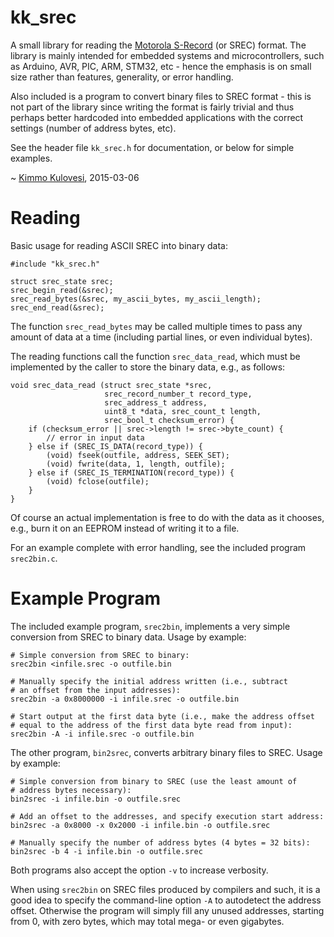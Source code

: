kk_srec
=======

A small library for reading the
[Motorola S-Record](http://en.wikipedia.org/wiki/SREC_(file_format))
(or SREC) format. The library is mainly intended for embedded systems and microcontrollers, such as Arduino, AVR, PIC, ARM, STM32, etc - hence the
emphasis is on small size rather than features, generality, or error handling.

Also included is a program to convert binary files to SREC format - this
is not part of the library since writing the format is fairly trivial and
thus perhaps better hardcoded into embedded applications with the correct
settings (number of address bytes, etc).

See the header file `kk_srec.h` for documentation, or below for simple examples.

~ [Kimmo Kulovesi](http://arkku.com/), 2015-03-06

Reading
=======

Basic usage for reading ASCII SREC into binary data:

    #include "kk_srec.h"
     
    struct srec_state srec;
    srec_begin_read(&srec);
    srec_read_bytes(&srec, my_ascii_bytes, my_ascii_length);
    srec_end_read(&srec);

The function `srec_read_bytes` may be called multiple times to pass any
amount of data at a time (including partial lines, or even individual bytes).

The reading functions call the function `srec_data_read`, which must be
implemented by the caller to store the binary data, e.g., as follows:

    void srec_data_read (struct srec_state *srec,
                         srec_record_number_t record_type,
                         srec_address_t address,
                         uint8_t *data, srec_count_t length,
                         srec_bool_t checksum_error) {
        if (checksum_error || srec->length != srec->byte_count) {
            // error in input data
        } else if (SREC_IS_DATA(record_type)) {
            (void) fseek(outfile, address, SEEK_SET);
            (void) fwrite(data, 1, length, outfile);
        } else if (SREC_IS_TERMINATION(record_type)) {
            (void) fclose(outfile);
        }
    }

Of course an actual implementation is free to do with the data as it chooses,
e.g., burn it on an EEPROM instead of writing it to a file.

For an example complete with error handling, see the included program
`srec2bin.c`.


Example Program
===============

The included example program, `srec2bin`, implements a very simple conversion
from SREC to binary data. Usage by example:

    # Simple conversion from SREC to binary:
    srec2bin <infile.srec -o outfile.bin

    # Manually specify the initial address written (i.e., subtract
    # an offset from the input addresses):
    srec2bin -a 0x8000000 -i infile.srec -o outfile.bin

    # Start output at the first data byte (i.e., make the address offset
    # equal to the address of the first data byte read from input):
    srec2bin -A -i infile.srec -o outfile.bin

The other program, `bin2srec`, converts arbitrary binary files to SREC.
Usage by example:

    # Simple conversion from binary to SREC (use the least amount of
    # address bytes necessary):
    bin2srec -i infile.bin -o outfile.srec

    # Add an offset to the addresses, and specify execution start address:
    bin2srec -a 0x8000 -x 0x2000 -i infile.bin -o outfile.srec

    # Manually specify the number of address bytes (4 bytes = 32 bits):
    bin2srec -b 4 -i infile.bin -o outfile.srec

Both programs also accept the option `-v` to increase verbosity.

When using `srec2bin` on SREC files produced by compilers and such,
it is a good idea to specify the command-line option `-A` to autodetect
the address offset. Otherwise the program will simply fill any unused
addresses, starting from 0, with zero bytes, which may total mega- or
even gigabytes.

